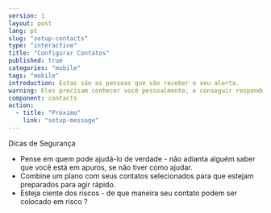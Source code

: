 ```yaml
---
version: 1
layout: post
lang: pt
slug: "setup-contacts"
type: "interactive"
title: "Configurar Contatos"
published: true
categories: "mobile"
tags: "mobile"
introduction: Estas são as pessoas que vão receber o seu alerta.
warning: Eles precisam conhecer você pessoalmente, e conseguir responder rapidamente.
component: contacts
action:
  - title: "Próximo"
    link: "setup-message"
---
```


Dicas de Segurança

 - Pense em quem pode ajudá-lo de verdade - não adianta alguém saber que você está em apuros, se não tiver como ajudar.
 - Combine um plano com seus contatos selecionados para que estejam preparados para agir rápido.
 - Esteja ciente dos riscos - de que maneira seu contato podem ser colocado em risco ?
 

